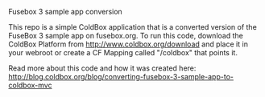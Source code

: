 Fusebox 3 sample app conversion

This repo is a simple ColdBox application that is a converted version of the FuseBox 3 sample app on fusebox.org.
To run this code, download the ColdBox Platform from http://www.coldbox.org/download and place it in your webroot or create a CF Mapping called "/coldbox" that points it.

Read more about this code and how it was created here:
http://blog.coldbox.org/blog/converting-fusebox-3-sample-app-to-coldbox-mvc
